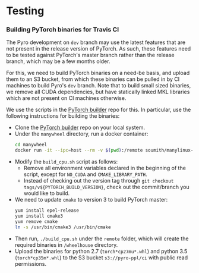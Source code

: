 <!--
Copyright Contributors to the Pyro project.

SPDX-License-Identifier: Apache-2.0
-->

# Testing

### Building PyTorch binaries for Travis CI

The Pyro development on `dev` branch may use the latest features that are not present in the 
release version of PyTorch. As such, these features need to be tested against PyTorch's master 
branch rather than the release branch, which may be a few months older.

For this, we need to build PyTorch binaries on a need-be basis, and upload them to an S3 bucket, 
from which these binaries can be pulled in by CI machines to build Pyro's `dev` branch. Note that 
to build small sized binaries, we remove all CUDA dependencies, but have statically linked MKL
libraries which are not present on CI machines otherwise. 

We use the scripts in the [PyTorch builder](https://github.com/pytorch/builder) repo for this. 
In particular, use the following instructions for building the binaries:
 - Clone the [PyTorch builder](https://github.com/pytorch/builder) repo on your local system.
 - Under the `manywheel` directory, run a docker container:
     ```sh
     cd manywheel
     docker run -it --ipc=host --rm -v $(pwd):/remote soumith/manylinux-cuda80:latest bash
     ```
 - Modify the `build_cpu.sh` script as follows:
   - Remove all environment variables declared in the beginning of the script, except for 
     `NO_CUDA` and `CMAKE_LIBRARY_PATH`.
   - Instead of checking out the version tag through `git checkout tags/v${PYTORCH_BUILD_VERSION}`, 
     check out the commit/branch you would like to build.
 - We need to update `cmake` to version 3 to build PyTorch master:
     ```sh
     yum install epel-release
     yum install cmake3
     yum remove cmake 
     ln -s /usr/bin/cmake3 /usr/bin/cmake
     ```
 - Then run, `./build_cpu.sh` under the `remote` folder, which will create the required binaries 
 in `/wheelhouse` directory.
 - Upload the binaries for python 2.7 (`torch*cp27mu*.whl`) and python 3.5 (`torch*cp35m*.whl`) 
   to the S3 bucket `s3://pyro-ppl/ci` with public read permissions.
 